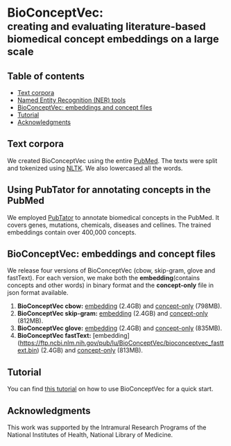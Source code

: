 # BioConceptVec: <br><small>creating and evaluating literature-based biomedical concept embeddings on a large scale</small>


## Table of contents

* [Text corpora](#text-corpora)
* [Named Entity Recognition (NER) tools](#pubtator)
* [BioConceptVec: embeddings and concept files](#bioconceptvec)
* [Tutorial](#tutorial)
* [Acknowledgments](#acknowledgments)


## Text corpora
<a name="text-corpora"></a>
We created BioConceptVec using the entire [PubMed](https://www.ncbi.nlm.nih.gov/pubmed/). The texts were split and tokenized using [NLTK](https://www.nltk.org/). We also lowercased all the words.


## Using PubTator for annotating concepts in the PubMed
<a name="pubtator"></a>
We employed [PubTator](https://www.ncbi.nlm.nih.gov/research/pubtator/) to annotate biomedical concepts in the PubMed. It covers genes, mutations, chemicals, diseases and cellines. The trained embeddings contain over 400,000 concepts.

## BioConceptVec: embeddings and concept files
<a name="bioconceptvec"></a>
We release four versions of BioConceptVec (cbow, skip-gram, glove and fastText). For each version, we make both the **embedding**(contains concepts and other words) in binary format and the **concept-only** file in json format available.

1. **BioConceptVec cbow:** [embedding](https://ftp.ncbi.nlm.nih.gov/pub/lu/BioConceptVec/bioconceptvec_word2vec_cbow.bin) (2.4GB) and [concept-only](https://ftp.ncbi.nlm.nih.gov/pub/lu/BioConceptVec/concept_cbow.json) (798MB).
2. **BioConceptVec skip-gram:** [embedding](https://ftp.ncbi.nlm.nih.gov/pub/lu/BioConceptVec/bioconceptvec_word2vec_skipgram.bin) (2.4GB) and [concept-only](https://ftp.ncbi.nlm.nih.gov/pub/lu/BioConceptVec/concept_skip.json) (812MB).
3. **BioConceptVec glove:** [embedding](https://ftp.ncbi.nlm.nih.gov/pub/lu/BioConceptVec/bioconceptvec_glove.bin) (2.4GB) and [concept-only](https://ftp.ncbi.nlm.nih.gov/pub/lu/BioConceptVec/concept_glove.json) (835MB).
4. **BioConceptVec fastText:** [embedding] (https://ftp.ncbi.nlm.nih.gov/pub/lu/BioConceptVec/bioconceptvec_fasttext.bin) (2.4GB) and [concept-only](https://ftp.ncbi.nlm.nih.gov/pub/lu/BioConceptVec/concept_fast.json) (813MB).


## Tutorial
<a name="pubtator"></a>
You can find [this tutorial](https://github.com/ncbi-nlp/BioSentVec/blob/master/BioSentVec_tutorial.ipynb) on how to use BioConceptVec for a quick start.


## Acknowledgments
<a name="acknowledgments"></a>
This work was supported by the Intramural Research Programs of the National Institutes of Health, National Library of Medicine. 
